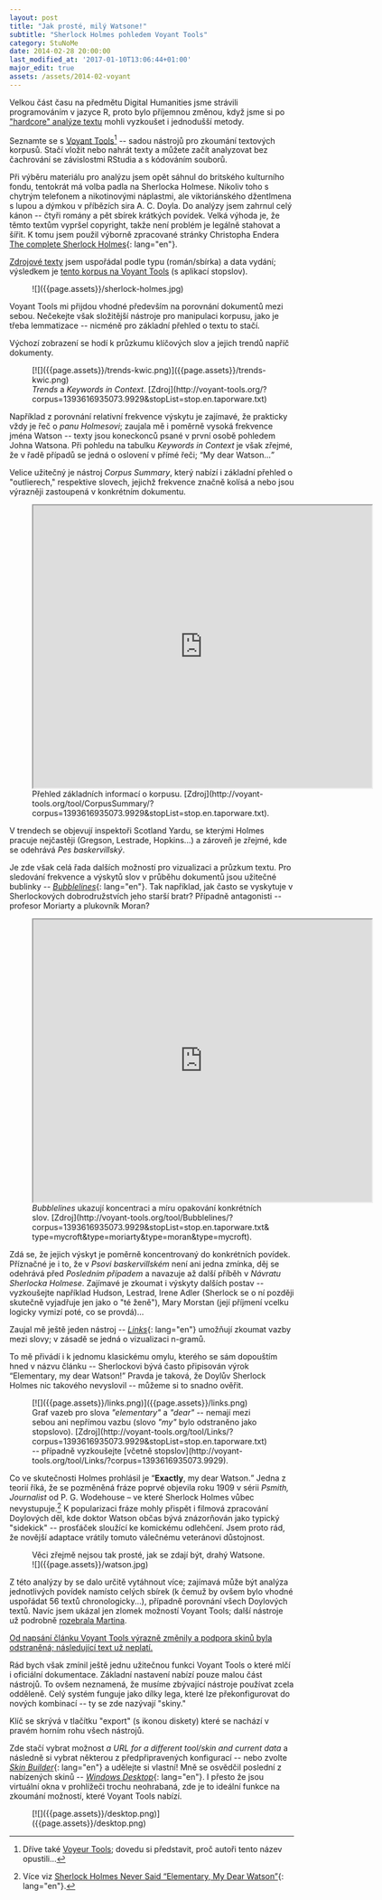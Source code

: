 ```yaml
---
layout: post
title: "Jak prosté, milý Watsone!"
subtitle: "Sherlock Holmes pohledem Voyant Tools"
category: StuNoMe
date: 2014-02-28 20:00:00
last_modified_at: '2017-01-10T13:06:44+01:00'
major_edit: true
assets: /assets/2014-02-voyant
---
```


Velkou část času na předmětu Digital Humanities jsme strávili programováním v jazyce R, proto bylo příjemnou změnou, když jsme si po ["hardcore" analýze textu](https://medium.com/studia-novych-medii/6908584ddb21) mohli vyzkoušet i jednodušší metody.

Seznamte se s [Voyant Tools](http://voyant-tools.org/)[^voyeur] -- sadou nástrojů pro zkoumání textových korpusů. Stačí vložit nebo nahrát texty a můžete začít analyzovat bez čachrování se závislostmi RStudia a s kódováním souborů.

[^voyeur]: Dříve také [Voyeur Tools](https://web.archive.org/web/20150312052932/http://hermeneuti.ca:80/voyeur); dovedu si představit, proč autoři tento název opustili...

Při výběru materiálu pro analýzu jsem opět sáhnul do britského kulturního fondu, tentokrát má volba padla na Sherlocka Holmese. Nikoliv toho s chytrým telefonem a nikotinovými náplastmi, ale viktoriánského džentlmena s lupou a dýmkou v příbězích sira A. C. Doyla. Do analýzy jsem zahrnul celý kánon -- čtyři romány a pět sbírek krátkých povídek. Velká výhoda je, že těmto textům vypršel copyright, takže není problém je legálně stahovat a šířit. K tomu jsem použil výborně zpracované stránky Christopha Endera [The complete Sherlock Holmes](http://sherlock-holm.es/){: lang="en"}.

[Zdrojové texty]({{page.assets}}/sherlock-holmes.zip) jsem uspořádal podle typu (román/sbírka) a data vydání; výsledkem je [tento korpus na Voyant Tools](http://voyant-tools.org/?corpus=1393616935073.9929&stopList=stop.en.taporware.txt) (s aplikací stopslov).

<figure>
![]({{page.assets}}/sherlock-holmes.jpg)
</figure>

Voyant Tools mi přijdou vhodné především na porovnání dokumentů mezi sebou. Nečekejte však složitější nástroje pro manipulaci korpusu, jako je třeba lemmatizace -- nicméně pro základní přehled o textu to stačí.

Výchozí zobrazení se hodí k průzkumu klíčových slov a jejich trendů napříč dokumenty.

<figure>
  [![]({{page.assets}}/trends-kwic.png)]({{page.assets}}/trends-kwic.png)
  <figcaption>
  <i lang="en">Trends</i> a <i lang="en">Keywords in Context</i>. [Zdroj](http://voyant-tools.org/?corpus=1393616935073.9929&stopList=stop.en.taporware.txt)
  </figcaption>
</figure>

Například z porovnání relativní frekvence výskytu je zajímavé, že prakticky vždy je řeč o <i>panu Holmesovi</i>; zaujala mě i poměrně vysoká frekvence jména Watson -- texty jsou koneckonců psané v první osobě pohledem Johna Watsona. Při pohledu na tabulku <i lang="en">Keywords in Context</i> je však zřejmé, že v řadě případů se jedná o oslovení v přímé řeči; <q lang="en">My dear Watson...</q>

Velice užitečný je nástroj <i lang="en">Corpus Summary</i>, který nabízí i základní přehled o "outlierech," respektive slovech, jejichž frekvence značně kolísá a nebo jsou výrazněji zastoupená v konkrétním dokumentu.

<figure class="full">
<div class="embed">
  <iframe width="600" height="500" src="http://voyant-tools.org/tool/CorpusSummary/?corpus=1393616935073.9929&stopList=stop.en.taporware.txt">
  [![]({{page.assets}}/corpus-summary.png)](http://voyant-tools.org/tool/CorpusSummary/?corpus=1393616935073.9929&stopList=stop.en.taporware.txt "Zobrazení Corpus Summary na stránce Voyant Tools")
  </iframe>
</div>
<figcaption>
Přehled základních informací o korpusu. [Zdroj](http://voyant-tools.org/tool/CorpusSummary/?corpus=1393616935073.9929&stopList=stop.en.taporware.txt).
</figcaption>
</figure>

V trendech se objevují inspektoři Scotland Yardu, se kterými Holmes pracuje nejčastěji (Gregson, Lestrade, Hopkins...) a zároveň je zřejmé, kde se odehrává <cite>Pes baskervillský</cite>.

Je zde však celá řada dalších možností pro vizualizaci a průzkum textu. Pro sledování frekvence a výskytů slov v průběhu dokumentů jsou užitečné bublinky -- [<i>Bubblelines</i>](http://docs.voyant-tools.org/tools/bubblelines/){: lang="en"}. Tak například, jak často se vyskytuje v Sherlockových dobrodružstvích jeho starší bratr? Případně antagonisti -- profesor Moriarty a plukovník Moran?

<figure class="full">
<div class="embed">
  <iframe width="600" height="500" src="http://voyant-tools.org/tool/Bubblelines/?corpus=1393616935073.9929&stopList=stop.en.taporware.txt&type=mycroft&type=moriarty&type=moran&type=mycroft" seamless>
  [![]({{page.assets}}/bubblelines.png)](http://voyant-tools.org/tool/Bubblelines/?corpus=1393616935073.9929&stopList=stop.en.taporware.txt&type=mycroft&type=moriarty&type=moran&type=mycroft&type=moriarty "Zobrazení Bubblelines na stránce Voyant Tools")
  </iframe>
</div>
<figcaption>
<i lang="en">Bubblelines</i> ukazují koncentraci a míru opakování konkrétních slov. [Zdroj](http://voyant-tools.org/tool/Bubblelines/?corpus=1393616935073.9929&stopList=stop.en.taporware.txt&type=mycroft&type=moriarty&type=moran&type=mycroft).
</figcaption>
</figure>

Zdá se, že jejich výskyt je poměrně koncentrovaný do konkrétních povídek. Příznačné je i to, že v <cite>Psovi baskervillském</cite> není ani jedna zmínka, děj se odehrává před <cite>Posledním případem</cite> a navazuje až další příběh v <cite>Návratu Sherlocka Holmese</cite>. Zajímavé je zkoumat i výskyty dalších postav -- vyzkoušejte například Hudson, Lestrad, Irene Adler (Sherlock se o ní později skutečně vyjadřuje jen jako o "té ženě"), Mary Morstan (její příjmení vcelku logicky vymizí poté, co se provdá)...

Zaujal mě ještě jeden nástroj -- [<i>Links</i>](http://docs.voyant-tools.org/tools/links/){: lang="en"} umožňují zkoumat vazby mezi slovy; v zásadě se jedná o vizualizaci n-gramů.

To mě přivádí i k jednomu klasickému omylu, kterého se sám dopouštím hned v názvu článku -- Sherlockovi bývá často připisován výrok <q lang="en">Elementary, my dear Watson!</q> Pravda je taková, že Doylův Sherlock Holmes nic takového nevyslovil -- můžeme si to snadno ověřit.

<figure>
[![]({{page.assets}}/links.png)]({{page.assets}}/links.png)
<figcaption>
Graf vazeb pro slova <i lang="en">"elementary"</i> a <i lang="en">"dear"</i> -- nemají mezi sebou ani nepřímou vazbu (slovo <i lang="en">"my"</i> bylo odstraněno jako stopslovo). [Zdroj](http://voyant-tools.org/tool/Links/?corpus=1393616935073.9929&stopList=stop.en.taporware.txt) -- případně vyzkoušejte [včetně stopslov](http://voyant-tools.org/tool/Links/?corpus=1393616935073.9929).
</figcaption>
</figure>

Co ve skutečnosti Holmes prohlásil je <q lang="en">**Exactly**, my dear Watson.</q> Jedna z teorií říká, že se pozměněná fráze poprvé objevila roku 1909 v sérii <cite lang="en">Psmith, Journalist</cite> od P. G. Wodehouse – ve které Sherlock Holmes vůbec nevystupuje.[^elementary] K popularizaci fráze mohly přispět i filmová zpracování Doylových děl, kde doktor Watson občas bývá znázorňován jako typický "sidekick" -- prosťáček sloužící ke komickému odlehčení. Jsem proto rád, že novější adaptace vrátily tomuto válečnému veteránovi důstojnost.

[^elementary]: Více viz [Sherlock Holmes Never Said “Elementary, My Dear Watson”](http://www.todayifoundout.com/index.php/2013/08/sherlock-holmes-never-said-elementary-dear-watson/){: lang="en"}.

<figure>
<figcaption>
Věci zřejmě nejsou tak prosté, jak se zdají být, drahý Watsone.
</figcaption>
![]({{page.assets}}/watson.jpg)
</figure>

Z této analýzy by se dalo určitě vytáhnout více; zajímavá může být analýza jednotlivých povídek namísto celých sbírek (k čemuž by ovšem bylo vhodné uspořádat 56 textů chronologicky...), případně porovnání všech Doylových textů. Navíc jsem ukázal jen zlomek možností Voyant Tools; další nástroje už podrobně [rozebrala Martina](http://martpod.wordpress.com/2013/12/10/the-world-ended-didnt-you-get-the-memo/).

<ins datetime="2017-01-10">Od napsání článku Voyant Tools výrazně změnily a podpora skinů byla odstraněná; následující text už neplatí.</ins>

Rád bych však zmínil ještě jednu užitečnou funkci Voyant Tools o které mlčí i oficiální dokumentace. Základní nastavení nabízí pouze malou část nástrojů. To ovšem neznamená, že musíme zbývající nástroje používat zcela odděleně. Celý systém funguje jako dílky lega, které lze překonfigurovat do nových kombinací -- ty se zde nazývají "skiny."

Klíč se skrývá v tlačítku "export" (s ikonou diskety) které se nachází v pravém horním rohu všech nástrojů.

Zde stačí vybrat možnost <i lang="en">a URL for a different tool/skin and current data</i> a následně si vybrat některou z předpřipravených konfigurací -- nebo zvolte [<i>Skin Builder</i>](http://voyeurtools.org/?skin=builder){: lang="en"} a udělejte si vlastní! Mně se osvědčil poslední z nabízených skinů -- [<i>Windows Desktop</i>](http://voyant-tools.org/?skin=desktop&corpus=1393616935073.9929&stopList=stop.en.taporware.txt){: lang="en"}. I přesto že jsou virtuální okna v prohlížeči trochu neohrabaná, zde je to ideální funkce na zkoumání možností, které Voyant Tools nabízí.

<figure class="full">
[![]({{page.assets}}/desktop.png)]({{page.assets}}/desktop.png)
</figure>
